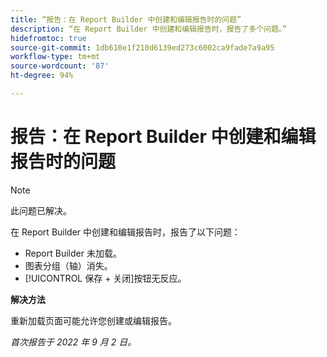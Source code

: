 ```yaml
---
title: “报告：在 Report Builder 中创建和编辑报告时的问题”
description: “在 Report Builder 中创建和编辑报告时，报告了多个问题。”
hidefromtoc: true
source-git-commit: 1db610e1f210d6139ed273c6002ca9fade7a9a95
workflow-type: tm+mt
source-wordcount: '87'
ht-degree: 94%

---
```



# 报告：在 Report Builder 中创建和编辑报告时的问题

>[!NOTE]
>
>此问题已解决。


在 Report Builder 中创建和编辑报告时，报告了以下问题：

* Report Builder 未加载。
* 图表分组（轴）消失。
* [!UICONTROL 保存 + 关闭]按钮无反应。

**解决方法**

重新加载页面可能允许您创建或编辑报告。

_首次报告于 2022 年 9 月 2 日。_

